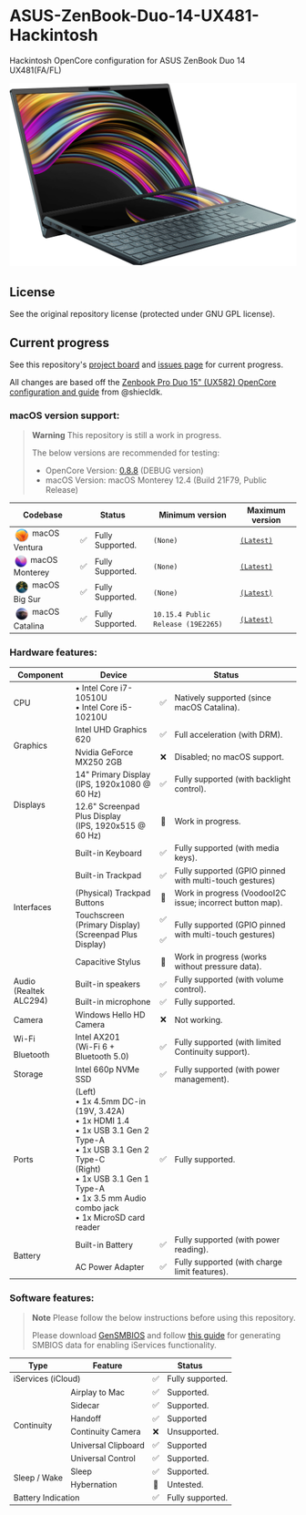 # ASUS-ZenBook-Duo-14-UX481-Hackintosh
Hackintosh OpenCore configuration for ASUS ZenBook Duo 14 UX481(FA/FL)
<p>
  <img
    src="https://raw.githubusercontent.com/Qonfused/ASUS-ZenBook-Duo-14-UX481-Hackintosh/main/assets/UX481FL.png"
    alt="UX481FL"
    class="center"
  >
</p>


## License
See the original repository license (protected under GNU GPL license).


## Current progress
See this repository's [project board](https://github.com/users/Qonfused/projects/2/views/4) and [issues page](https://github.com/Qonfused/ASUS-ZenBook-Duo-14-UX481-Hackintosh/issues) for current progress.

All changes are based off the [Zenbook Pro Duo 15" (UX582) OpenCore configuration and guide](https://github.com/shiecldk/ASUS-ZenBook-Pro-Duo-15-OLED-UX582-Hackintosh) from @shiecldk.

### macOS version support:
> **Warning**
> This repository is still a work in progress.
>
> The below versions are recommended for testing:
> * OpenCore Version: [0.8.8](https://github.com/acidanthera/OpenCorePkg/releases/tag/0.8.8) (DEBUG version)
> * macOS Version: macOS Monterey 12.4 (Build 21F79, Public Release)
<table>
  <thead>
    <tr>
      <th>Codebase</th>
      <th colspan=2>Status</th>
      <th>Minimum version</th>
      <th>Maximum version</th>
    </tr>
  </thead>
  <tbody>
  <!-- macOS 13 -->
    <tr>
      <td>
        <img
          src="https://raw.githubusercontent.com/Qonfused/ASUS-ZenBook-Duo-14-UX481-Hackintosh/main/assets/ventura.png"
          width=25
          hspace=2
          align="top"
        />
        macOS Ventura
      </td>
      <td style="text-align: center;">✅</td>
      <td>Fully Supported.</td>
      <td><code>(None)</code></td>
      <td><a href="https://apps.apple.com/us/app/macos-ventura/id1638787999"><code>(Latest)</code></a></td>
    </tr>
  <!-- macOS 12 -->
    <tr>
      <td>
        <img
          src="https://raw.githubusercontent.com/Qonfused/ASUS-ZenBook-Duo-14-UX481-Hackintosh/main/assets/monterey.png"
          width=22
          hspace=2
          align="top"
        />
        macOS Monterey
      </td>
      <td style="text-align: center;">✅</td>
      <td>Fully Supported.</td>
      <td><code>(None)</code></td>
      <td><a href="https://apps.apple.com/us/app/macos-monterey/id1576738294"><code>(Latest)</code></a></td>
    </tr>
  <!-- macOS 11 -->
    <tr>
      <td>
        <img
          src="https://raw.githubusercontent.com/Qonfused/ASUS-ZenBook-Duo-14-UX481-Hackintosh/main/assets/bigsur.png"
          width=25
          hspace=2
          align="top"
        />
        macOS Big Sur
      </td>
      <td style="text-align: center;">✅</td>
      <td>Fully Supported.</td>
      <td><code>(None)</code></td>
      <td><a href="https://apps.apple.com/us/app/macos-big-sur/id1526878132"><code>(Latest)</code></a></td>
    </tr>
<!-- macOS 10.15 -->
    <tr>
      <td>
        <img
          src="https://raw.githubusercontent.com/Qonfused/ASUS-ZenBook-Duo-14-UX481-Hackintosh/main/assets/catalina.png"
          width=25
          hspace=2
          align="top"
        />
        macOS Catalina
      </td>
      <td style="text-align: center;">✅</td>
      <td>Fully Supported.</td>
      <td><code>10.15.4 Public Release (19E2265)</code></td>
      <td><a href="https://apps.apple.com/sg/app/macos-catalina/id1466841314"><code>(Latest)</code></a></td>
    </tr>
</table>


### Hardware features:
<table>
  <thead>
    <tr>
      <th>Component</th>
      <th>Device</th>
      <th colspan=2>Status</th>
    </tr>
  </thead>
  <tbody>
  <!-- Processor -->
    <tr>
      <td>CPU</td>
      <td>• Intel Core i7-10510U<br>• Intel Core i5-10210U</td>
      <td style="text-align: center;">✅</td>
      <td>Natively supported (since macOS Catalina).</td>
    </tr>
  <!-- Graphics -->
    <tr>
      <td rowspan=2>Graphics</td>
      <td>Intel UHD Graphics 620</td>
      <td style="text-align: center;">✅</td>
      <td>Full acceleration (with DRM).</td>
    </tr>
    <tr>
      <td>Nvidia GeForce MX250 2GB</td>
      <td style="text-align: center;">❌</td>
      <td>Disabled; no macOS support.</td>
    </tr>
  <!-- Displays -->
    <tr>
      <td rowspan=2>Displays</td>
      <td>14" Primary Display<br>(IPS, 1920x1080 @ 60 Hz)</td>
      <td style="text-align: center;">✅</td>
      <td>Fully supported (with backlight control).</td>
    </tr>
    <tr>
      <td>12.6" Screenpad Plus Display<br>(IPS, 1920x515 @ 60 Hz)</td>
      <td style="text-align: center;">🚧</td>
      <td>Work in progress.</td>
    </tr>
  <!-- Interfaces -->
    <tr>
      <td rowspan=6>Interfaces</td>
      <td>Built-in Keyboard</td>
      <td style="text-align: center;">✅</td>
      <td>Fully supported (with media keys).</td>
    </tr>
    <tr>
      <td>Built-in Trackpad</td>
      <td style="text-align: center;">✅</td>
      <td>Fully supported (GPIO pinned with multi-touch gestures)</td>
    </tr>
    <tr>
      <td>(Physical) Trackpad Buttons</td>
      <td style="text-align: center;">🚧</td>
      <td>Work in progress (VoodooI2C issue; incorrect button map).</td>
    </tr>
    <tr>
      <td rowspan=2>Touchscreen<br>(Primary Display)<br>(Screenpad Plus Display)</td>
      <td style="text-align: center;">✅</td>
      <td rowspan=2>Fully supported (GPIO pinned with multi-touch gestures)</td>
    </tr>
    <tr>
      <td style="text-align: center;">✅</td>
    </tr>
    <tr>
      <td>Capacitive Stylus</td>
      <td style="text-align: center;">🚧</td>
      <td>Work in progress (works without pressure data).</td>
    </tr>
  <!-- Audio -->
    <tr>
      <td rowspan=2>Audio<br>(Realtek ALC294)</td>
      <td>Built-in speakers</td>
      <td style="text-align: center;">✅</td>
      <td>Fully supported (with volume control).</td>
    </tr>
    <tr>
      <td>Built-in microphone</td>
      <td style="text-align: center;">✅</td>
      <td>Fully supported.</td>
    </tr>
  <!-- Camera -->
    <tr>
      <td>Camera</td>
      <td>Windows Hello HD Camera</td>
      <td style="text-align: center;">❌</td>
      <td>Not working.</td>
    </tr>
  <!-- Wi-Fi + Bluetooth -->
    <tr>
      <td>Wi-Fi</td>
      <td rowspan=2>Intel AX201<br>(Wi-Fi 6 + Bluetooth 5.0)</td>
      <td rowspan=2 style="text-align: center;">✅</td>
      <td rowspan=2>Fully supported (with limited Continuity support).</td>
    </tr>
    <tr>
      <td>Bluetooth</td>
    </tr>
  <!-- Storage -->
    <tr>
      <td>Storage</td>
      <td>Intel 660p NVMe SSD</td>
      <td style="text-align: center;">✅</td>
      <td>Fully supported (with power management).</td>
    </tr>
  <!-- Ports -->
    <tr>
      <td>Ports</td>
      <td>(Left)<br>• 1x 4.5mm DC-in (19V, 3.42A)<br>• 1x HDMI 1.4<br>• 1x USB 3.1 Gen 2 Type-A<br>• 1x USB 3.1 Gen 2 Type-C<br>(Right)<br>• 1x USB 3.1 Gen 1 Type-A<br>• 1x 3.5 mm Audio combo jack<br>• 1x MicroSD card reader</td>
      <td style="text-align: center;">✅</td>
      <td>Fully supported.</td>
    </tr>
  <!-- Battery and Power -->
    <tr>
      <td rowspan=2>Battery</td>
      <td>Built-in Battery</td>
      <td style="text-align: center;">✅</td>
      <td>Fully supported (with power reading).</td>
    </tr>
    <tr>
      <td>AC Power Adapter</td>
      <td style="text-align: center;">✅</td>
      <td>Fully supported (with charge limit features).</td>
    </tr>
  </tbody>
</table>


### Software features:
> **Note** Please follow the below instructions before using this repository.
> 
> Please download [GenSMBIOS](https://github.com/corpnewt/GenSMBIOS) and follow [this guide](https://dortania.github.io/OpenCore-Post-Install/universal/iservices.html#using-gensmbios) for generating SMBIOS data for enabling iServices functionality.
<table>
  <thead>
    <tr>
      <th>Type</th>
      <th>Feature</th>
      <th colspan=2>Status</th>
    </tr>
  </thead>
  <tbody>
  <!-- iServices -->
    <tr>
      <td colspan=2>iServices (iCloud)</td>
      <td style="text-align: center;">✅</td>
      <td>Fully supported.</td>
    </tr>
  <!-- Continuity -->
    <tr>
      <td rowspan=6>Continuity</td>
      <td>Airplay to Mac</td>
      <td style="text-align: center;">✅</td>
      <td>Supported.</td>
    <tr>
      <td>Sidecar</td>
      <td style="text-align: center;">✅</td>
      <td>Supported.</td>
    <tr>
      <td>Handoff</td>
      <td style="text-align: center;">✅</td>
      <td>Supported</td>
    </tr>
    <tr>
      <td>Continuity Camera</td>
      <td style="text-align: center;">❌</td>
      <td>Unsupported.</td>
    </tr>
    <tr>
      <td>Universal Clipboard</td>
      <td style="text-align: center;">✅</td>
      <td>Supported</td>
    </tr>
    <tr>
      <td>Universal Control</td>
      <td style="text-align: center;">✅</td>
      <td>Supported.</td>
    </tr>
  <!-- Sleep + Wake -->
    <tr>
      <td rowspan=2>Sleep / Wake</td>
      <td>Sleep</td>
      <td style="text-align: center;">✅</td>
      <td>Supported.</td>
    </tr>
    <tr>
      <td>Hybernation</td>
      <td style="text-align: center;">🚧</td>
      <td>Untested.</td>
    </tr>
  <!-- Battery meter -->
    <tr>
      <td colspan=2>Battery Indication</td>
      <td style="text-align: center;">✅</td>
      <td>Fully supported.</td>
    </tr>
</table>
